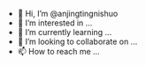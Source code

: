 - 👋 Hi, I’m @anjingtingnishuo
- 👀 I’m interested in ...
- 🌱 I’m currently learning ...
- 💞️ I’m looking to collaborate on ...
- 📫 How to reach me ...

<!---
anjingtingnishuo/anjingtingnishuo is a ✨ special ✨ repository because its `README.md` (this file) appears on your GitHub profile.
You can click the Preview link to take a look at your changes.
--->
